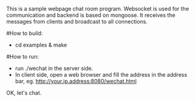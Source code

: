 This is a sample webpage chat room program. Websocket is used for the communication and backend is based on mongoose.
It receives the messages from clients and broadcast to all connections.

#How to build:

- cd examples & make

#How to run:

- run ./wechat in the server side.
- In client side, open a web browser and fill the address in the address bar, eg.
  http://your.ip.address:8080/wechat.html

OK, let's chat.
